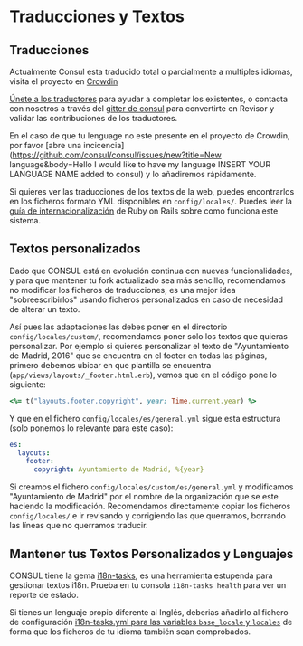 # Traducciones y Textos

## Traducciones

Actualmente Consul esta traducido total o parcialmente a multiples idiomas, visita el proyecto en [Crowdin](https://crowdin.com/project/consul)

[Únete a los traductores](https://crwd.in/consul) para ayudar a completar los existentes, o contacta con nosotros a través del [gitter de consul](https://gitter.im/consul/consul) para convertirte en Revisor y validar las contribuciones de los traductores.

En el caso de que tu lenguage no este presente en el proyecto de Crowdin, por favor [abre una incicencia](https://github.com/consul/consul/issues/new?title=New language&body=Hello I would like to have my language INSERT YOUR LANGUAGE NAME added to consul) y lo añadiremos rápidamente.

Si quieres ver las traducciones de los textos de la web, puedes encontrarlos en los ficheros formato YML disponibles en `config/locales/`. Puedes leer la [guía de internacionalización](http://guides.rubyonrails.org/i18n.html) de Ruby on Rails sobre como funciona este sistema.

## Textos personalizados

Dado que CONSUL está en evolución continua con nuevas funcionalidades, y para que mantener tu fork actualizado sea más sencillo, recomendamos no modificar los ficheros de traducciones, es una mejor idea "sobreescribirlos" usando ficheros personalizados en caso de necesidad de alterar un texto.

Así pues las adaptaciones las debes poner en el directorio `config/locales/custom/`, recomendamos poner solo los textos que quieras personalizar. Por ejemplo si quieres personalizar el texto de "Ayuntamiento de Madrid, 2016" que se encuentra en el footer en todas las páginas, primero debemos ubicar en que plantilla se encuentra (`app/views/layouts/_footer.html.erb`), vemos que en el código pone lo siguiente:

```ruby
<%= t("layouts.footer.copyright", year: Time.current.year) %>
```

Y que en el fichero `config/locales/es/general.yml` sigue esta estructura (solo ponemos lo relevante para este caso):

```yml
es:
  layouts:
    footer:
      copyright: Ayuntamiento de Madrid, %{year}

```

Si creamos el fichero `config/locales/custom/es/general.yml` y modificamos "Ayuntamiento de Madrid" por el nombre de la organización que se este haciendo la modificación. Recomendamos directamente copiar los ficheros `config/locales/` e ir revisando y corrigiendo las que querramos, borrando las líneas que no querramos traducir.

## Mantener tus Textos Personalizados y Lenguajes

CONSUL tiene la gema [i18n-tasks](https://github.com/glebm/i18n-tasks), es una herramienta estupenda para gestionar textos i18n. Prueba en tu consola `i18n-tasks health` para ver un reporte de estado.

Si tienes un lenguaje propio diferente al Inglés, deberias añadirlo al fichero de configuración [i18n-tasks.yml para las variables `base_locale` y `locales`](https://github.com/consul/consul/blob/master/config/i18n-tasks.yml#L4-L7) de forma que los ficheros de tu idioma también sean comprobados.
